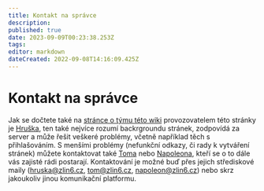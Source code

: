 ```yaml
---
title: Kontakt na správce
description: 
published: true
date: 2023-09-09T00:23:38.253Z
tags: 
editor: markdown
dateCreated: 2022-09-08T14:16:09.425Z
---
```


# Kontakt na správce

Jak se dočtete také na [stránce o týmu této wiki](/owiki/tym) provozovatelem této stránky je [Hruška](/owiki/tym#hru%C5%A1ka-pavel-perni%C4%8Dka), ten také nejvíce rozumí backrgroundu stránek, zodpovídá za server a může řešit veškeré problémy, včetně například těch s přihlašováním. S menšími problémy (nefunkční odkazy, či rady k vytváření stránek) můžete kontaktovat také [Toma](/owiki/tym#tom-tom%C3%A1%C5%A1-koci%C3%A1n) nebo [Napoleona](z/owiki/tym#napoleon-vojt%C4%9Bch-mikul%C3%A1%C5%A1ek), kteří se o to dále vás zajisté rádi postarají.
Kontaktování je možné buď přes jejich střediskové maily (hruska@zlin6.cz, tom@zlin6.cz, napoleon@zlin6.cz) nebo skrz jakoukoliv jinou komunikační platformu.
